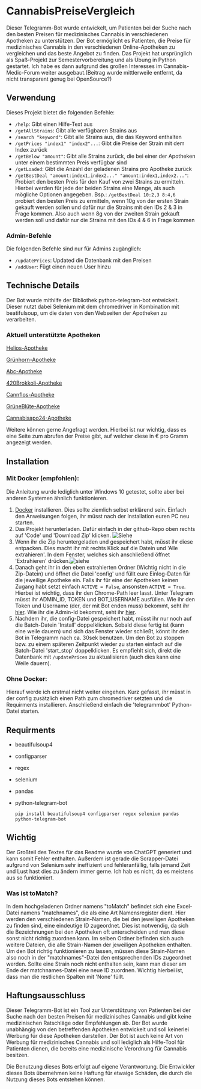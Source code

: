 
# CannabisPreiseVergleich
Dieser Telegramm-Bot wurde entwickelt, um Patienten bei der Suche nach den besten Preisen für medizinisches Cannabis in verschiedenen Apotheken zu unterstützen. Der Bot ermöglicht es Patienten, die Preise für medizinisches Cannabis in den verschiedenen Online-Apotheken zu vergleichen und das beste Angebot zu finden. Das Projekt hat ursprünglich als Spaß-Projekt zur Semestervorbereitung und als Übung in Python gestartet. Ich habe es dann aufgrund des großen Interesses im Cannabis-Medic-Forum  weiter ausgebaut.(Beitrag wurde mittlerweile entfernt, da nicht transparent genug bei OpenSource?)
## Verwendung

Dieses Projekt bietet die folgenden Befehle:

- `/help`: Gibt einen Hilfe-Text aus
- `/getAllStrains`: Gibt alle verfügbaren Strains aus
- `/search "keyword"`: Gibt alle Strains aus, die das Keyword enthalten
- `/getPrices "index1" "index2"...`: Gibt die Preise der Strain mit dem Index zurück
- `/getBelow "amount"`: Gibt alle Strains zurück, die bei einer der Apotheken unter einem bestimmten Preis verfügbar sind
- `/getLoaded`: Gibt die Anzahl der geladenen Strains pro Apotheke zurück
- `/getBestDeal "amount:index1,index2..." "amount:index1,index2..."`: Probiert den besten Preis für den Kauf von zwei Strains zu ermitteln. Hierbei werden für jede der beiden Strains eine Menge, als auch mögliche Optionen angegeben. Bsp.: `/getBestDeal 10:2,3 8:4,6` probiert den besten Preis zu ermitteln, wenn 10g von der ersten Strain gekauft werden sollen und dafür nur die Strains mit den IDs 2 & 3 in Frage kommen. Also auch wenn 8g von der zweiten Strain gekauft werden soll und dafür nur die Strains mit den IDs 4 & 6 in Frage kommen

### Admin-Befehle

Die folgenden Befehle sind nur für Admins zugänglich:

- `/updatePrices`: Updated die Datenbank mit den Preisen
- `/addUser`: Fügt einen neuen User hinzu


## Technische Details
Der Bot wurde mithilfe der Bibliothek python-telegram-bot entwickelt. Dieser nutzt dabei Selenium mit dem chromedriver in Kombination mit beatifulsoup, um die daten von den Webseiten der Apotheken zu verarbeiten.
### Aktuell unterstützte Apotheken
[Helios-Apotheke](https://helios-cannabis.de/)

[Grünhorn-Apotheke](https://www.gruenhorn.de/)

[Abc-Apotheke](https://abc-cannabis.de/)

[420Brokkoli-Apotheke](https://420brokkoli.de/)

[Cannflos-Apotheke](https://cannflos-apo.de/)

[GrüneBlüte-Apotheke](https://gruenebluete.de/)

[Cannabisapo24-Apotheke](https://cannabisapo24.de/)

Weitere können gerne Angefragt werden. Hierbei ist nur wichtig, dass es eine Seite zum abrufen der Preise gibt, auf welcher diese in € pro Gramm angezeigt werden.
## Installation
### Mit Docker (empfohlen):
Die Anleitung wurde lediglich unter Windows 10 getestet, sollte aber bei anderen Systemen ähnlich funktionieren.
1. [Docker](https://www.docker.com/products/docker-desktop/) installieren. Dies sollte ziemlich selbst erklärend sein. Einfach den Anweisungen folgen, ihr müsst nach der Installation euren PC neu starten.
2. Das Projekt herunterladen. Dafür einfach in der github-Repo oben rechts auf 'Code' und 'Download Zip' klicken. ![Siehe](https://i.imgur.com/XlUk5I3.png)
3. Wenn ihr die Zip heruntergeladen und gespeichert habt, müsst ihr diese entpacken. Dies macht ihr mit rechts Klick auf die Datein und 'Alle extrahieren'.  In dem Fenster, welches sich anschließend öffnet  'Extrahieren' drücken.![siehe](https://i.imgur.com/wwZ7FFB.png)
4. Danach geht ihr in den eben extrahierten Ordner (Wichtig nicht in die Zip-Datein) und öffnet die Datei 'config' und füllt eure Einlog-Daten für die jeweilige Apotheke ein. Falls ihr für eine der Apotheken keinen Zugang habt setzt einfach `ACTIVE = False`, ansonsten `ACTIVE = True`.
Hierbei ist wichtig, dass ihr den Chrome-Path leer lasst. 
Unter Telegram müsst ihr ADMIN_ID, TOKEN und BOT_USERNAME ausfüllen. Wie ihr den Token und Username (der, der mit Bot enden muss) bekommt, seht ihr [hier](https://www.siteguarding.com/en/how-to-get-telegram-bot-api-token).
Wie ihr die Admin-Id bekommt, seht ihr [hier](https://cobrasystems.nl/telegram-user-id/).
5.  Nachdem ihr, die config-Datei gespeichert habt, müsst ihr nur noch auf die Batch-Datein 'Install' doppelklicken. Sobald diese fertig ist (kann eine weile dauern) und sich das Fenster wieder schließt, könnt ihr den Bot in Telegramm nach ca. 30sek benutzen. Um den Bot zu stoppen bzw. zu einem späteren Zeitpunkt wieder zu starten einfach auf die Batch-Datei 'start_stop' doppelklicken. Es empfiehlt sich, direkt die Datenbank mit `/updatePrices` zu aktualisieren (auch dies kann eine Weile dauern).
### Ohne Docker:
Hierauf werde ich erstmal nicht weiter eingehen. Kurz gefasst, ihr müsst in der config zusätzlich einen Path zum chromedriver setzten und die Requirments installieren. Anschließend einfach die 'telegrammbot' Python-Datei starten.

## Requirments
-   beautifulsoup4
-   configparser
-   regex
-   selenium
-   pandas
-   python-telegram-bot

    `pip install beautifulsoup4 configparser regex selenium pandas python-telegram-bot`

## Wichtig 
Der Großteil des Textes für das Readme wurde von ChatGPT generiert und kann somit Fehler enthalten. 
Außerdem ist gerade die Scrapper-Datei aufgrund von Selenium sehr ineffizient und fehleranfällig, falls jemand Zeit und Lust hast dies zu ändern immer gerne. Ich hab es nicht, da es meistens aus so funktioniert.
### Was ist toMatch?
In dem hochgeladenen Ordner namens "toMatch" befindet sich eine Excel-Datei namens "matchnames", die als eine Art Namensregister dient. Hier werden den verschiedenen Strain-Namen, die bei den jeweiligen Apotheken zu finden sind, eine eindeutige ID zugeordnet. Dies ist notwendig, da sich die Bezeichnungen bei den Apotheken oft unterscheiden und man diese sonst nicht richtig zuordnen kann.
Im selben Ordner befinden sich auch weitere Dateien, die alle Strain-Namen der jeweiligen Apotheken enthalten. Um den Bot richtig funktionieren zu lassen, müssen diese Strain-Namen also noch in der "matchnames"-Datei den entsprechenden IDs zugeordnet werden.
Sollte eine Strain noch nicht enthalten sein, kann man dieser am Ende der matchnames-Datei eine neue ID zuordnen. Wichtig hierbei ist, dass man die restlichen Spalten mit 'None' füllt.

## Haftungsausschluss

Dieser Telegramm-Bot ist ein Tool zur Unterstützung von Patienten bei der Suche nach den besten Preisen für medizinisches Cannabis und gibt keine medizinischen Ratschläge oder Empfehlungen ab. Der Bot wurde unabhängig von den betreffenden Apotheken entwickelt und soll keinerlei Werbung für diese Apotheken darstellen. Der Bot ist auch keine Art von Werbung für medizinisches Cannabis und soll lediglich als Hilfe-Tool für Patienten dienen, die bereits eine medizinische Verordnung für Cannabis besitzen.

Die Benutzung dieses Bots erfolgt auf eigene Verantwortung. Die Entwickler dieses Bots übernehmen keine Haftung für etwaige Schäden, die durch die Nutzung dieses Bots entstehen können.
